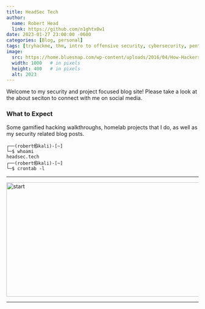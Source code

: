 ```yaml
---
title: HeadSec Tech
author:
  name: Robert Head
  link: https://github.com/n1ghtx0w1
date: 2023-01-27 23:00:00 -0600
categories: [Blog, personal]
tags: [tryhackme, thm, intro to offensive security, cybersecurity, pentest, junior pentester, red team, blue team, purple team, white hat, black hat, grey hat, hacker, tryhackme, hackthebox, vulnhub, damn vulnerable web app, hacker one, robert head, senior support engineer, itil, itsm, business of it]
image:
  src: https://home.bluesnap.com/wp-content/uploads/2016/04/How-Hackers-Find-Your-Ecommerce-Website.jpg
  width: 1000   # in pixels
  height: 400   # in pixels
  alt: 2023
---
```


Welcome to my security and project focused blog site!  Please take a look at the about seciton to connect with me on social media.  

### What to Expect

Some gamified hacking walkthroughs, homelab projects that I do, as well as my security related blog posts.


```shell
┌──(robert㉿kali)-[~] 
└─$ whoami 
headsec.tech 
┌──(robert㉿kali)-[~] 
└─$ crontab -l
```

---

<img align="center" src="https://media.giphy.com/media/40DRc0W00UbgQ/giphy.gif" alt="start" width="600" height="300">

---
